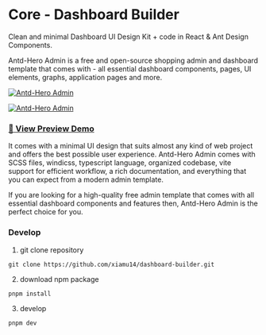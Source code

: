 # Core - Dashboard Builder

Clean and minimal Dashboard UI Design Kit + code in React & Ant Design Components.

Antd-Hero Admin is a free and open-source shopping admin and dashboard template that comes with - all essential dashboard components, pages, UI elements, graphs, application pages and more.

[![Antd-Hero Admin](https://assets-phi.vercel.app/antd-hero-preview/preview-1_1649689274802.png)](https://dashboard-builder.dev)

[![Antd-Hero Admin](https://assets-phi.vercel.app/antd-hero-preview/preview-2_1636636118058.png)](https://dashboard-builder.dev)

### [🚀 View Preview Demo](https://dashboard-builder.dev)

It comes with a minimal UI design that suits almost any kind of web project and offers the best possible user experience. Antd-Hero Admin comes with SCSS files, windicss, typescript language, organized codebase, vite support for efficient workflow, a rich documentation, and everything that you can expect from a modern admin template.

If you are looking for a high-quality free admin template that comes with all essential dashboard components and features then, Antd-Hero Admin is the perfect choice for you.

### Develop

1. git clone repository

```
git clone https://github.com/xiamu14/dashboard-builder.git
```

2. download npm package

```
pnpm install
```

3. develop

```
pnpm dev
```
